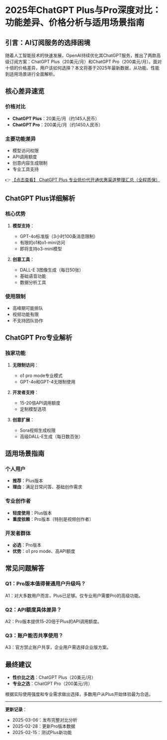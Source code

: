 # 2025年ChatGPT Plus与Pro深度对比：功能差异、价格分析与适用场景指南

## 引言：AI订阅服务的选择困境

随着人工智能技术的快速发展，OpenAI持续优化其ChatGPT服务，推出了两款高级订阅方案：ChatGPT Plus（20美元/月）和ChatGPT Pro（200美元/月）。面对十倍的价格差异，用户该如何选择？本文将基于2025年最新数据，从功能、性能到适用场景进行全面解析。

## 核心差异速览

### 价格对比
- **ChatGPT Plus**：20美元/月（约145人民币）
- **ChatGPT Pro**：200美元/月（约1450人民币）

### 主要功能差异
- 模型访问权限
- API调用额度
- 创意内容生成限制
- 专业工具支持

👉 [【点击查看】 ChatGPT Plus 专业低价代开通优惠渠道整理汇总（全程质保）](https://bit.ly/DaiKai)

## ChatGPT Plus详细解析

### 核心优势
1. **模型支持**：
   - GPT-4o标准版（3小时100条消息限制）
   - 有限的o1和o1-mini访问
   - 即将支持o3-mini模型

2. **创意工具**：
   - DALL-E 3图像生成（每日50张）
   - 基础语音功能
   - 数据分析工具

### 使用限制
- 高峰期可能排队
- 视频功能有限
- 不支持团队协作

## ChatGPT Pro专业解析

### 独家功能
1. **无限制访问**：
   - o1 pro mode专业模式
   - GPT-4o和GPT-4无限制使用

2. **开发者支持**：
   - 15-20倍API调用额度
   - 定制模型选项

3. **创意扩展**：
   - Sora视频生成权限
   - 高级DALL-E生成（每日数百张）

## 适用场景指南

### 个人用户
- **推荐**：Plus版本
- **理由**：满足日常问答、基础创作需求

### 专业创作者
- **轻度使用**：Plus版本
- **重度依赖**：Pro版本（特别是视频创作者）

### 开发者群体
- **必选**：Pro版本
- **优势**：o1 pro mode、高API额度

## 常见问题解答

### Q1：Pro版本值得普通用户升级吗？
A1：对大多数用户而言，Plus已足够。仅专业用户需要Pro的高级功能。

### Q2：API额度具体差异？
A2：Pro版本提供15-20倍于Plus的API调用额度。

### Q3：账户能否共享使用？
A3：官方禁止账户共享，企业用户需选择企业版方案。

## 最终建议

- **性价比之选**：ChatGPT Plus（20美元/月）
- **专业之选**：ChatGPT Pro（200美元/月）

根据实际使用强度和专业需求做出选择，多数用户从Plus开始体验最为合适。

---

**更新记录**：
- 2025-03-06：发布完整对比分析
- 2025-02-28：更新Pro版本数据
- 2025-02-15：测试Plus新功能